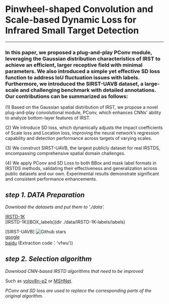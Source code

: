 # **Pinwheel-shaped Convolution and Scale-based Dynamic Loss for Infrared Small Target Detection**
--------

### In this paper, we proposed a plug-and-play PConv module, leveraging the Gaussian distribution characteristics of IRST to achieve an efficient, larger receptive field with minimal parameters. We also introduced a simple yet effective SD loss function to address IoU fluctuation issues with labels. Furthermore, we introduced the SIRST-UAVB dataset, a large-scale and challenging benchmark with detailed annotations. Our contributions can be summarized as follows:

  (1) Based on the Gaussian spatial distribution of IRST, we propose a novel plug-and-play convolutional module, PConv, which enhances CNNs' ability to analyze bottom-layer features of IRST.
  
  (2) We introduce SD loss, which dynamically adjusts the impact coefficients of Scale loss and Location loss, improving the neural network’s regression capability and detection performance across targets of varying scales.
  
  (3) We construct SIRST-UAVB, the largest publicly dataset for real IRSTDS, encompassing comprehensive spatial domain challenges.
  
  (4) We apply PConv and SD Loss to both BBox and mask label formats in IRSTDS methods, validating their effectiveness and generalization across public datasets and our own. Experimental results demonstrate significant and consistent performance enhancements.


## ___step 1.  DATA Preparation___   

  *Download the datasets and put them to './data'.*
  
  [IRSTD-1K](URL 'https://github.com/RuiZhang97/ISNet')  
  [IRSTD-1K][BOX_labels](dir ./data/IRSTD-1K-labels/labels)  

  [SIRST-UAVB]  ![Github stars](https://img.shields.io/badge/License-MIT-blue)    
  [google](URL 'https://drive.google.com/file/d/1hANdynk5C3fUQ1z2CqLRhAqUAfEsaWq8/view?usp=drive_link')  
  [baidu](URL 'https://pan.baidu.com/s/1j3qjk_EvpkjsArGHXyV0qg?pwd=vfwu')  (Extraction code：'vfwu'))


## ___step 2. Selection algorithm___

  *Download CNN-based IRSTD algorithms that need to be improved*  

  Such as [yolov8n-p2](URL 'https://github.com/ultralytics/ultralytics.git') or [MSHNet](URL 'https://github.com/Lliu666/MSHNet').

  *PConv and SD loss are used to replace the corresponding parts of the original algorithm.*

  



    
  
 



